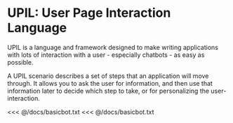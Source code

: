# UPIL: User Page Interaction Language
UPIL is a language and framework designed to make writing applications with lots of interaction with a user - especially chatbots - as easy as possible.

A UPIL scenario describes a set of steps that an application will move through. It allows you to ask the user for information, and then use that information later to decide which step to take, or for personalizing the user-interaction.

<<< @/docs/basicbot.txt
<UpilBot>
<<< @/docs/basicbot.txt
</UpilBot>
